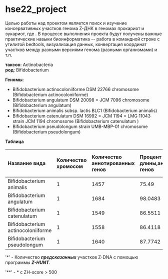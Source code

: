 # hse22_project
Целью работы над проектом является поиск и изучение консервативных участков генома Z-ДНК в геномах прокариот и эукариот, где . В процессе выполнения проекта будут получены важные практические навыки биоинформатика -- работа в командной строке с утилитой bedtools, визуализация данных, конвертация координат участков между разными версиями генома (разными организмами) и т.п.

**таксон**: Actinobacteria  
**род**: Bifidobacterium 

**Геномы**: 
- Bifidobacterium actinocoloniiforme DSM 22766 chromosome  (Bifidobacterium actinocoloniiforme)
- Bifidobacterium angulatum DSM 20098 = JCM 7096 chromosome (Bifidobacterium angulatum)
- Bifidobacterium animalis subsp. lactis BLC1 (Bifidobacterium animalis)
- Bifidobacterium catenulatum DSM 16992 = JCM 1194 = LMG 11043 strain JCM 1194 chromosome (Bifidobacterium catenulatum )
- Bifidobacterium pseudolongum strain UMB-MBP-01 chromosome (Bifidobacterium pseudolongum)

**Таблица** 

|Название вида                        |Количество хромосом| Количество аннотированных генов | Процент длины,аннотированных генов |Длина генома (bp)  | Кол-во участков Z-DNA* |Кол-во участков Z-DNA** |
|:------------------------------------|:------------------|:--------------------------------|:-----------------------------|:-------------------|:------------------------|:--------------------------|
|Bifidobacterium animalis             | 1                 | 1457                            | 75.49                        |1938583             |1938583                  |27687                      |
|Bifidobacterium angulatum            | 1                 | 1684                            | 98.0483                      |2021974             |2021974                  |19073                      |
|Bifidobacterium catenulatum          | 1                 | 1549                            | 86.5511                      |2079525             |2079525                  |17128                      |
|Bifidobacterium actinocoloniiforme   | 1                 | 1558                            | 86.4118                      |1830060             |1830060                  |15248                      |
|Bifidobacterium pseudolongum         | 1                 | 1640                            | 87.7742                      |2008102             |2008102                  |53153                      |

 '*' - Количество ***предсказанных*** участков Z-DNA с помощью программы ***Z-HUNT***.

 '**' - * с ZH-score > 500 
